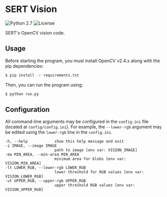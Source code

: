 # SERT Vision

![Python 2.7](https://img.shields.io/badge/python-2.7-blue.svg)
![License](https://img.shields.io/github/license/andrewda/robotics-vision.svg)

SERT's OpenCV vision code.

## Usage

Before starting the program, you must install OpenCV v2.4.x along with the
pip dependencies:

```bash
$ pip install -r requirements.txt
```

Then, you can run the program using:

```bash
$ python run.py
```

## Configuration

All command-line arguments may be configured in the `config.ini` file
(located at `config/config.ini`). For example, the `--lower-rgb`
argument may be edited using the `lower-rgb` line in the `config.ini`.

```
-h, --help            show this help message and exit
-i IMAGE, --image IMAGE
					  path to image [env var: VISION_IMAGE]
-ma MIN_AREA, --min-area MIN_AREA
					  minimum area for blobs [env var: VISION_MIN_AREA]
-lt LOWER_RGB, --lower-rgb LOWER_RGB
					  lower threshold for RGB values [env var: VISION_LOWER_RGB]
-ut UPPER_RGB, --upper-rgb UPPER_RGB
					  upper threshold RGB values [env var: VISION_UPPER_RGB]
```
